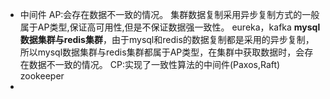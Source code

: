 - 中间件
  AP:会存在数据不一致的情况。
  集群数据复制采用异步复制方式的一般属于AP类型,保证高可用性,但是不保证数据强一致性。
  eureka，kafka
  **mysql数据集群与redis集群**，由于mysql和redis的数据复制都是采用的异步复制，所以mysql数据集群与redis集群都属于AP类型，在集群中获取数据时，会存在数据不一致的情况。
  CP:实现了一致性算法的中间件(Paxos,Raft)
  zookeeper
-